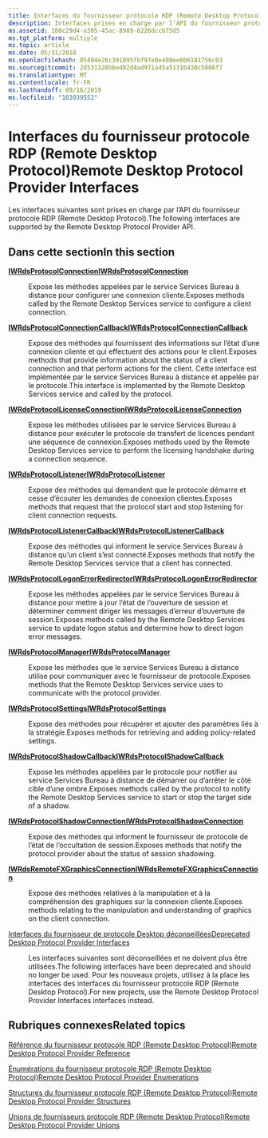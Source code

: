```yaml
---
title: Interfaces du fournisseur protocole RDP (Remote Desktop Protocol)
description: Interfaces prises en charge par l’API du fournisseur protocole RDP (Remote Desktop Protocol).
ms.assetid: 180c29d4-a305-45ac-8989-6226dccb75d5
ms.tgt_platform: multiple
ms.topic: article
ms.date: 05/31/2018
ms.openlocfilehash: 85494e26c391095fbf97e8e408ee6b6181756c03
ms.sourcegitcommit: 2d531328b6ed82d4ad971a45a5131b430c5866f7
ms.translationtype: MT
ms.contentlocale: fr-FR
ms.lasthandoff: 09/16/2019
ms.locfileid: "103939552"
---
```

# <a name="remote-desktop-protocol-provider-interfaces"></a><span data-ttu-id="f1e5f-103">Interfaces du fournisseur protocole RDP (Remote Desktop Protocol)</span><span class="sxs-lookup"><span data-stu-id="f1e5f-103">Remote Desktop Protocol Provider Interfaces</span></span>

<span data-ttu-id="f1e5f-104">Les interfaces suivantes sont prises en charge par l’API du fournisseur protocole RDP (Remote Desktop Protocol).</span><span class="sxs-lookup"><span data-stu-id="f1e5f-104">The following interfaces are supported by the Remote Desktop Protocol Provider API.</span></span>

## <a name="in-this-section"></a><span data-ttu-id="f1e5f-105">Dans cette section</span><span class="sxs-lookup"><span data-stu-id="f1e5f-105">In this section</span></span>

<dl> <dt>

[<span data-ttu-id="f1e5f-106">**IWRdsProtocolConnection**</span><span class="sxs-lookup"><span data-stu-id="f1e5f-106">**IWRdsProtocolConnection**</span></span>](/windows/desktop/api/wtsprotocol/nn-wtsprotocol-iwrdsprotocolconnection)
</dt> <dd>

<span data-ttu-id="f1e5f-107">Expose les méthodes appelées par le service Services Bureau à distance pour configurer une connexion cliente.</span><span class="sxs-lookup"><span data-stu-id="f1e5f-107">Exposes methods called by the Remote Desktop Services service to configure a client connection.</span></span>

</dd> <dt>

[<span data-ttu-id="f1e5f-108">**IWRdsProtocolConnectionCallback**</span><span class="sxs-lookup"><span data-stu-id="f1e5f-108">**IWRdsProtocolConnectionCallback**</span></span>](/windows/desktop/api/wtsprotocol/nn-wtsprotocol-iwrdsprotocolconnectioncallback)
</dt> <dd>

<span data-ttu-id="f1e5f-109">Expose des méthodes qui fournissent des informations sur l’état d’une connexion cliente et qui effectuent des actions pour le client.</span><span class="sxs-lookup"><span data-stu-id="f1e5f-109">Exposes methods that provide information about the status of a client connection and that perform actions for the client.</span></span> <span data-ttu-id="f1e5f-110">Cette interface est implémentée par le service Services Bureau à distance et appelée par le protocole.</span><span class="sxs-lookup"><span data-stu-id="f1e5f-110">This interface is implemented by the Remote Desktop Services service and called by the protocol.</span></span>

</dd> <dt>

[<span data-ttu-id="f1e5f-111">**IWRdsProtocolLicenseConnection**</span><span class="sxs-lookup"><span data-stu-id="f1e5f-111">**IWRdsProtocolLicenseConnection**</span></span>](/windows/desktop/api/wtsprotocol/nn-wtsprotocol-iwrdsprotocollicenseconnection)
</dt> <dd>

<span data-ttu-id="f1e5f-112">Expose les méthodes utilisées par le service Services Bureau à distance pour exécuter le protocole de transfert de licences pendant une séquence de connexion.</span><span class="sxs-lookup"><span data-stu-id="f1e5f-112">Exposes methods used by the Remote Desktop Services service to perform the licensing handshake during a connection sequence.</span></span>

</dd> <dt>

[<span data-ttu-id="f1e5f-113">**IWRdsProtocolListener**</span><span class="sxs-lookup"><span data-stu-id="f1e5f-113">**IWRdsProtocolListener**</span></span>](/windows/desktop/api/wtsprotocol/nn-wtsprotocol-iwrdsprotocollistener)
</dt> <dd>

<span data-ttu-id="f1e5f-114">Expose des méthodes qui demandent que le protocole démarre et cesse d’écouter les demandes de connexion clientes.</span><span class="sxs-lookup"><span data-stu-id="f1e5f-114">Exposes methods that request that the protocol start and stop listening for client connection requests.</span></span>

</dd> <dt>

[<span data-ttu-id="f1e5f-115">**IWRdsProtocolListenerCallback**</span><span class="sxs-lookup"><span data-stu-id="f1e5f-115">**IWRdsProtocolListenerCallback**</span></span>](/windows/desktop/api/wtsprotocol/nn-wtsprotocol-iwrdsprotocollistenercallback)
</dt> <dd>

<span data-ttu-id="f1e5f-116">Expose des méthodes qui informent le service Services Bureau à distance qu’un client s’est connecté.</span><span class="sxs-lookup"><span data-stu-id="f1e5f-116">Exposes methods that notify the Remote Desktop Services service that a client has connected.</span></span>

</dd> <dt>

[<span data-ttu-id="f1e5f-117">**IWRdsProtocolLogonErrorRedirector**</span><span class="sxs-lookup"><span data-stu-id="f1e5f-117">**IWRdsProtocolLogonErrorRedirector**</span></span>](/windows/desktop/api/wtsprotocol/nn-wtsprotocol-iwrdsprotocollogonerrorredirector)
</dt> <dd>

<span data-ttu-id="f1e5f-118">Expose les méthodes appelées par le service Services Bureau à distance pour mettre à jour l’état de l’ouverture de session et déterminer comment diriger les messages d’erreur d’ouverture de session.</span><span class="sxs-lookup"><span data-stu-id="f1e5f-118">Exposes methods called by the Remote Desktop Services service to update logon status and determine how to direct logon error messages.</span></span>

</dd> <dt>

[<span data-ttu-id="f1e5f-119">**IWRdsProtocolManager**</span><span class="sxs-lookup"><span data-stu-id="f1e5f-119">**IWRdsProtocolManager**</span></span>](/windows/desktop/api/wtsprotocol/nn-wtsprotocol-iwrdsprotocolmanager)
</dt> <dd>

<span data-ttu-id="f1e5f-120">Expose les méthodes que le service Services Bureau à distance utilise pour communiquer avec le fournisseur de protocole.</span><span class="sxs-lookup"><span data-stu-id="f1e5f-120">Exposes methods that the Remote Desktop Services service uses to communicate with the protocol provider.</span></span>

</dd> <dt>

[<span data-ttu-id="f1e5f-121">**IWRdsProtocolSettings**</span><span class="sxs-lookup"><span data-stu-id="f1e5f-121">**IWRdsProtocolSettings**</span></span>](/windows/desktop/api/wtsprotocol/nn-wtsprotocol-iwrdsprotocolsettings)
</dt> <dd>

<span data-ttu-id="f1e5f-122">Expose des méthodes pour récupérer et ajouter des paramètres liés à la stratégie.</span><span class="sxs-lookup"><span data-stu-id="f1e5f-122">Exposes methods for retrieving and adding policy-related settings.</span></span>

</dd> <dt>

[<span data-ttu-id="f1e5f-123">**IWRdsProtocolShadowCallback**</span><span class="sxs-lookup"><span data-stu-id="f1e5f-123">**IWRdsProtocolShadowCallback**</span></span>](/windows/desktop/api/wtsprotocol/nn-wtsprotocol-iwrdsprotocolshadowcallback)
</dt> <dd>

<span data-ttu-id="f1e5f-124">Expose les méthodes appelées par le protocole pour notifier au service Services Bureau à distance de démarrer ou d’arrêter le côté cible d’une ombre.</span><span class="sxs-lookup"><span data-stu-id="f1e5f-124">Exposes methods called by the protocol to notify the Remote Desktop Services service to start or stop the target side of a shadow.</span></span>

</dd> <dt>

[<span data-ttu-id="f1e5f-125">**IWRdsProtocolShadowConnection**</span><span class="sxs-lookup"><span data-stu-id="f1e5f-125">**IWRdsProtocolShadowConnection**</span></span>](/windows/desktop/api/wtsprotocol/nn-wtsprotocol-iwrdsprotocolshadowconnection)
</dt> <dd>

<span data-ttu-id="f1e5f-126">Expose des méthodes qui informent le fournisseur de protocole de l’état de l’occultation de session.</span><span class="sxs-lookup"><span data-stu-id="f1e5f-126">Exposes methods that notify the protocol provider about the status of session shadowing.</span></span>

</dd> <dt>

[<span data-ttu-id="f1e5f-127">**IWRdsRemoteFXGraphicsConnection**</span><span class="sxs-lookup"><span data-stu-id="f1e5f-127">**IWRdsRemoteFXGraphicsConnection**</span></span>](/windows/desktop/api/wtsprotocol/nn-wtsprotocol-iwrdsremotefxgraphicsconnection)
</dt> <dd>

<span data-ttu-id="f1e5f-128">Expose des méthodes relatives à la manipulation et à la compréhension des graphiques sur la connexion cliente.</span><span class="sxs-lookup"><span data-stu-id="f1e5f-128">Exposes methods relating to the manipulation and understanding of graphics on the client connection.</span></span>

</dd> <dt>

[<span data-ttu-id="f1e5f-129">Interfaces du fournisseur de protocole Desktop déconseillées</span><span class="sxs-lookup"><span data-stu-id="f1e5f-129">Deprecated Desktop Protocol Provider Interfaces</span></span>](deprecated-desktop-protocol-provider-interfaces.md)
</dt> <dd>

<span data-ttu-id="f1e5f-130">Les interfaces suivantes sont déconseillées et ne doivent plus être utilisées.</span><span class="sxs-lookup"><span data-stu-id="f1e5f-130">The following interfaces have been deprecated and should no longer be used.</span></span> <span data-ttu-id="f1e5f-131">Pour les nouveaux projets, utilisez à la place les interfaces des interfaces du fournisseur protocole RDP (Remote Desktop Protocol).</span><span class="sxs-lookup"><span data-stu-id="f1e5f-131">For new projects, use the Remote Desktop Protocol Provider Interfaces interfaces instead.</span></span>

</dd> </dl>

## <a name="related-topics"></a><span data-ttu-id="f1e5f-132">Rubriques connexes</span><span class="sxs-lookup"><span data-stu-id="f1e5f-132">Related topics</span></span>

<dl> <dt>

[<span data-ttu-id="f1e5f-133">Référence du fournisseur protocole RDP (Remote Desktop Protocol)</span><span class="sxs-lookup"><span data-stu-id="f1e5f-133">Remote Desktop Protocol Provider Reference</span></span>](custom-remote-protocol-reference.md)
</dt> <dt>

[<span data-ttu-id="f1e5f-134">Énumérations du fournisseur protocole RDP (Remote Desktop Protocol)</span><span class="sxs-lookup"><span data-stu-id="f1e5f-134">Remote Desktop Protocol Provider Enumerations</span></span>](custom-remote-protocol-enumerations.md)
</dt> <dt>

[<span data-ttu-id="f1e5f-135">Structures du fournisseur protocole RDP (Remote Desktop Protocol)</span><span class="sxs-lookup"><span data-stu-id="f1e5f-135">Remote Desktop Protocol Provider Structures</span></span>](custom-remote-protocol-structures.md)
</dt> <dt>

[<span data-ttu-id="f1e5f-136">Unions de fournisseurs protocole RDP (Remote Desktop Protocol)</span><span class="sxs-lookup"><span data-stu-id="f1e5f-136">Remote Desktop Protocol Provider Unions</span></span>](custom-remote-protocol-unions.md)
</dt> </dl>

 

 




